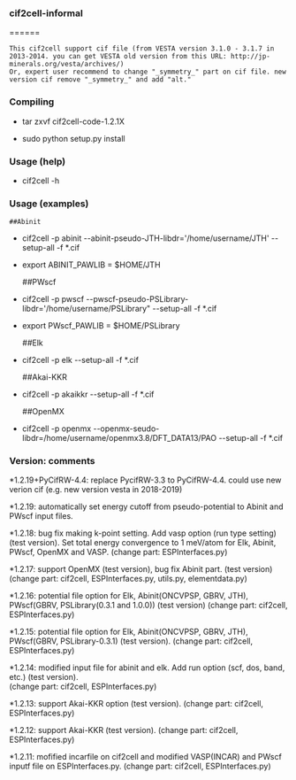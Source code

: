 ### cif2cell-informal
======

	This cif2cell support cif file (from VESTA version 3.1.0 - 3.1.7 in 2013-2014. you can get VESTA old version from this URL: http://jp-minerals.org/vesta/archives/)
	Or, expert user recommend to change "_symmetry_" part on cif file. new version cif remove "_symmetry_" and add "alt."


### Compiling


*	tar zxvf cif2cell-code-1.2.1X


*	sudo python setup.py install




### Usage (help)


*	cif2cell -h


### Usage (examples)


	##Abinit
*	cif2cell -p abinit --abinit-pseudo-JTH-libdr='/home/username/JTH' --setup-all -f *.cif
*	export ABINIT_PAWLIB = $HOME/JTH


	##PWscf
*	cif2cell -p pwscf --pwscf-pseudo-PSLibrary-libdr='/home/username/PSLibrary" --setup-all -f *.cif
*	export PWscf_PAWLIB = $HOME/PSLibrary


	##Elk
*	cif2cell -p elk --setup-all -f *.cif


	##Akai-KKR
*	cif2cell -p akaikkr --setup-all -f *.cif


	##OpenMX
*	cif2cell -p openmx --openmx-seudo-libdr=/home/username/openmx3.8/DFT_DATA13/PAO --setup-all -f *.cif


### Version: comments


*1.2.19+PyCifRW-4.4: replace PycifRW-3.3 to PyCifRW-4.4.
	could use new verion cif (e.g. new version vesta in 2018-2019)


*1.2.19: automatically set energy cutoff from pseudo-potential to Abinit and PWscf input files.


*1.2.18: bug fix making k-point setting.  Add vasp option (run type setting) (test version).
	Set total energy convergence to 1 meV/atom for Elk, Abinit, PWscf, OpenMX and VASP.
	(change part: ESPInterfaces.py)


*1.2.17: support OpenMX (test version), bug fix Abinit part. (test version) 
	(change part: cif2cell, ESPInterfaces.py, utils.py, elementdata.py)


*1.2.16: potential file option for Elk, Abinit(ONCVPSP, GBRV, JTH), PWscf(GBRV, PSLibrary(0.3.1 and 1.0.0)) (test version) 
	(change part: cif2cell, ESPInterfaces.py)


*1.2.15: potential file option for Elk, Abinit(ONCVPSP, GBRV, JTH), PWscf(GBRV, PSLibrary-0.3.1) (test version). 
	(change part: cif2cell, ESPInterfaces.py)


*1.2.14: modified input file for abinit and elk.  Add run option (scf, dos, band, etc.) (test version).  
	(change part: cif2cell, ESPInterfaces.py)


*1.2.13: support Akai-KKR option (test version). 
	(change part: cif2cell, ESPInterfaces.py)


*1.2.12: support Akai-KKR (test version). 
	(change part: cif2cell, ESPInterfaces.py)


*1.2.11: mofified incarfile on cif2cell and modified VASP(INCAR) and PWscf inputf file on ESPInterfaces.py. 
	(change part: cif2cell, ESPInterfaces.py)


